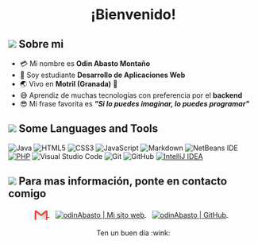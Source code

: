 
<div align="center">
  <h1>¡Bienvenido!</h1>
</div>


## <img src="https://raw.githubusercontent.com/nixin72/nixin72/master/wave.gif" width="50px"></img> Sobre mi

- :credit_card: Mi nombre es **Odin Abasto Montaño** 
- :school: Soy estudiante **Desarrollo de Aplicaciones Web**
- :earth_asia: Vivo en **Motril (Granada)** :palm_tree:
- :sweat_smile: Aprendiz de muchas tecnologías con preferencia por el **backend**
- :sunglasses: Mi frase favorita es ***"Si lo puedes imaginar, lo puedes programar"*** 

## <img src="https://media2.giphy.com/media/QssGEmpkyEOhBCb7e1/giphy.gif?cid=ecf05e47a0n3gi1bfqntqmob8g9aid1oyj2wr3ds3mg700bl&rid=giphy.gif" width="50px"> Some Languages and Tools
![Java](https://img.shields.io/badge/java-%23ED8B00.svg?style=for-the-badge&logo=java&logoColor=white) ![HTML5](https://img.shields.io/badge/html5-%23E34F26.svg?style=for-the-badge&logo=html5&logoColor=white) ![CSS3](https://img.shields.io/badge/css3-%231572B6.svg?style=for-the-badge&logo=css3&logoColor=white) ![JavaScript](https://img.shields.io/badge/javascript-%23323330.svg?style=for-the-badge&logo=javascript&logoColor=%23F7DF1E) ![Markdown](https://img.shields.io/badge/markdown-%23000000.svg?style=for-the-badge&logo=markdown&logoColor=white) ![NetBeans IDE](https://img.shields.io/badge/NetBeansIDE-1B6AC6.svg?style=for-the-badge&logo=apache-netbeans-ide&logoColor=white) 
</br>
[![PHP](https://img.shields.io/badge/PHP-777BB4.svg?style=for-the-badge&logo=php&logoColor=white)](https://www.php.net/)
![Visual Studio Code](https://img.shields.io/badge/Visual%20Studio%20Code-0078d7.svg?style=for-the-badge&logo=visual-studio-code&logoColor=white) ![Git](https://img.shields.io/badge/git-%23F05033.svg?style=for-the-badge&logo=git&logoColor=white) ![GitHub](https://img.shields.io/badge/github-%23121011.svg?style=for-the-badge&logo=github&logoColor=white) 
[![IntelliJ IDEA](https://img.shields.io/badge/IntelliJ%20IDEA-000000.svg?style=for-the-badge&logo=intellij-idea&logoColor=white)](https://www.jetbrains.com/idea/)

## <img src='https://raw.githubusercontent.com/ShahriarShafin/ShahriarShafin/main/Assets/handshake.gif' width="80px"> Para mas información, ponte en contacto comigo
<p align="center">
  <a href="mailto:odinabasto97@gmail.com" >
    <img align="center" alt="OdinAbasto | Gmail" width="26px" src="https://github.com/SatYu26/SatYu26/blob/master/Assets/Gmail.svg" />
  </a> &nbsp;&nbsp;
  
  <a href="https://www.oddin.es" target="_blank">
    <img align="center" alt="odinAbasto | Mi sito web" width="24px" src="https://commons.wikimedia.org/wiki/File:Globe_icon.svg" />
  </a> &nbsp;&nbsp;
  
  <a href="" target="_blank">
    <img align="center" alt="odinAbasto | GitHub" width="26px" src="https://upload.wikimedia.org/wikipedia/commons/thumb/a/ae/Github-desktop-logo-symbol.svg/1024px-Github-desktop-logo-symbol.svg.png" />
  </a> &nbsp;&nbsp;
<p> 

<div align="center">
   Ten un buen día :wink: 
</div>
